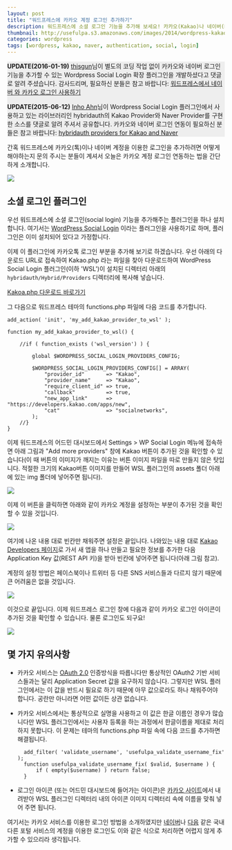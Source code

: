 ```yaml
---
layout: post
title: "워드프레스에 카카오 계정 로그인 추가하기"
description: 워드프레스에 소셜 로그인 기능을 추가해 보세요! 카카오(Kakao)나 네이버(Naver) 같은 국내 서비스 계정을 이용한 로그인도 간단하게 추가할 수 있습니다.
thumbnail: http://usefulpa.s3.amazonaws.com/images/2014/wordpress-kakao-social-login.png
categories: wordpress
tags: [wordpress, kakao, naver, authentication, social, login]
---
```


<div class="panel panel-default">
  <div class="panel-body" style="background: #eee;">
    <p>  
    <strong>UPDATE(2016-01-19)</strong> <a href="https://disqus.com/by/thisgun/" target="_blank">thisgun</a>님이 별도의 코딩 작업 없이 카카오와 네이버 로그인 기능을 추가할 수 있는 Wordpress Social Login 확장 플러그인을 개발하셨다고 댓글로 알려 주셨습니다. 감사드리며, 필요하신 분들은 참고 바랍니다: 
    <a href="http://sir.co.kr/gnucommerce_tip/6" target="_blank">워드프레스에서 네이버 와 카카오 로그인 사용하기</a>
    </p>
    <p>  
    <strong>UPDATE(2015-06-12)</strong> <a href="https://disqus.com/by/kuthia/" target="_blank">Inho Ahn</a>님이 Wordpress Social Login 플러그인에서 사용하고 있는 라이브러리인 hybridauth의 Kakao Provider와 Naver Provider를 구현한 소스를 댓글로 알려 주셔서 공유합니다. 
    카카오와 네이버 로그인 연동이 필요하신 분들은 참고 바랍니다:
    <a href="https://github.com/jinseokoh/additional-providers" target="_blank">hybridauth providers for Kakao and Naver</a>
    </p>
  </div>
</div>

<!-- <div class="panel panel-default">
  <div class="panel-body" style="background: #eee;">
    <strong>UPDATE(2015-05-26)</strong> Kakao 로그인이 제대로 작동하지 않는다고 문의주시는 분들이 계셔서, 아래 포스팅의 내용대로 저희 사이트에 <a href="http://blog.usefulparadigm.com/wp-login.php" target="_blank">DEMO</a>를 적용해 두었으니 참고 바랍니다. DEMO 테스트로 로그인한 사용자 정보는 주기적으로 삭제 처리됩니다.
  </div>
</div> -->


간혹 워드프레스에 카카오(톡)이나 네이버 계정을 이용한 로그인을 추가하려면 어떻게 해야하는지 문의 주시는 분들이 계셔서 오늘은 카카오 계정 로그인 연동하는 법을 간단하게 소개합니다.

![](http://usefulpa.s3.amazonaws.com/images/2014/kakao_account_login_btn_large_narrow_ov.png)

소셜 로그인 플러그인
-----

우선 워드프레스에 소셜 로그인(social login) 기능을 추가해주는 플러그인을 하나 설치합니다. 여기서는 [WordPress Social Login](http://wordpress.org/plugins/wordpress-social-login/) 이라는 플러그인을 사용하기로 하며, 플러그인은 이미 설치되어 있다고 가정합니다.

이제 이 플러그인에 카카오톡 로그인 부분을 추가해 보기로 하겠습니다. 우선 아래의 다운로드 URL로 접속하여 Kakao.php 라는 파일을 찾아 다운로드하여 WordPress Social Login 플러그인(이하 'WSL')이 설치된 디렉터리 아래의 `hybridauth/Hybrid/Providers` 디렉터리에 복사해 넣습니다.

<div class="panel panel-default">
  <div class="panel-body">
		<a href="https://github.com/usefulparadigm/hybridauth-kakao">Kakoa.php 다운로드 바로가기</a>
  </div>
</div>

그 다음으로  워드프레스 테마의 functions.php 파일에 다음 코드를 추가합니다.

	add_action( 'init', 'my_add_kakao_provider_to_wsl' );
	
	function my_add_kakao_provider_to_wsl() {
	
	    //if ( function_exists ('wsl_version') ) {
	
	        global $WORDPRESS_SOCIAL_LOGIN_PROVIDERS_CONFIG;
	
	        $WORDPRESS_SOCIAL_LOGIN_PROVIDERS_CONFIG[] = ARRAY(
	            "provider_id"       => "Kakao",
	            "provider_name"     => "Kakao",
	            "require_client_id" => true,
	            "callback"          => true,
	            "new_app_link"      => "https://developers.kakao.com/apps/new",
	            "cat"               => "socialnetworks",
	        );
	    //}
	}

이제 워드프레스의 어드민 대시보드에서 Settings > WP Social Login 메뉴에 접속하면 아래 그림과 "Add more providers" 창에 Kakao 버튼이 추가된 것을 확인할 수 있습니다(이 때 버튼의 이미지가 깨지는 이유는 버튼 이미지 파일을 따로 만들지 않은 탓입니다. 적절한 크기의 Kakao버튼 이미지를 만들어 WSL 플러그인의 assets 폴더 아래에 있는 img 폴더에 넣어주면 됩니다).

![](http://usefulpa.s3.amazonaws.com/images/2014/add-more-providers.png)

이제 이 버튼을 클릭하면 아래와 같이 카카오 계정을 설정하는 부분이 추가된 것을 확인할 수 있을 것입니다.

![](http://usefulpa.s3.amazonaws.com/images/2014/wsl-dashboard-kakao-login.png)

여기에 나온 내용 대로 빈칸만 채워주면 설정은 끝입니다. 나와있는 내용 대로 [Kakao Developers 페이지](https://developers.kakao.com/apps/new)로 가서 새 앱을 하나 만들고 필요한 정보를 추가한 다음 Application Key 값(REST API 키)을 받아 빈칸에 넣어주면 됩니다(아래 그림 참고). 

계정의 설정 방법은 페이스북이나 트위터 등 다른 SNS 서비스들과 다르지 않기 때문에 큰 어려움은 없을 것입니다. 

![](http://usefulpa.s3.amazonaws.com/images/2014/hybridauth-kakao-settings.png)

이것으로 끝입니다. 이제 워드프레스 로그인 창에 다음과 같이 카카오 로그인 아이콘이 추가된 것을 확인할 수 있습니다. 물론 로그인도 되구요!

![](http://usefulpa.s3.amazonaws.com/images/2014/wp-login-kakao-icon.png)


몇 가지 유의사항
-----

* 카카오 서비스는 [OAuth 2.0](http://oauth.net/2/) 인증방식을 따릅니다만 통상적인 OAuth2 기반 서비스들과는 달리 Application Secret 값을 요구하지 않습니다. 그렇지만 WSL 플러그인에서는 이 값을 반드시 필요로 하기 때문에 아무 값으로라도 하나 채워주어야 합니다. 공란만 아니라면 어떤 값이든 상관 없습니다.

* 카카오 서비스에서는 통상적으로 실명을 사용하고 이 값은 한글 이름인 경우가 많습니다만 WSL 플러그인에서는 사용자 등록을 하는 과정에서 한글이름을 제대로 처리하지 못합니다. 이 문제는 테마의 functions.php 파일 속에 다음 코드를 추가하면 해결됩니다.

		add_filter( 'validate_username', 'usefulpa_validate_username_fix' );
		function usefulpa_validate_username_fix( $valid, $username ) {
		    if ( empty($username) ) return false;
		}

* 로그인 아이콘 (또는 어드민 대시보드에 들어가는 아이콘)은 [카카오 사이트](https://developers.kakao.com/buttons)에서 내려받아 WSL 플러그인 디렉터리 내의 아이콘 이미지 디렉터리 속에 이름을 맞춰 넣어 주면 됩니다.

여기서는 카카오 서비스를 이용한 로그인 방법을 소개하였지만 [네이버](http://developer.naver.com/wiki/pages/OAuth2)나 [다음](http://dna.daum.net/apis/oauth) 같은 국내 다른 포털 서비스의 계정을 이용한 로그인도 이와 같은 식으로 처리하면 어렵지 않게 추가할 수 있으리라 생각됩니다.


